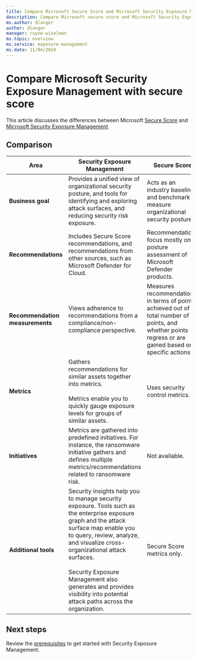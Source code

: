 ```yaml
---
title: Compare Microsoft Secure Score and Microsoft Security Exposure Management 
description: Compare Microsoft secure score and Microsoft Security Exposure Management.
ms.author: dlanger
author: dlanger
manager: rayne-wiselman
ms.topic: overview
ms.service: exposure-management
ms.date: 11/04/2024
---
```


# Compare Microsoft Security Exposure Management with secure score

This article discusses the differences between Microsoft [Secure Score](/defender-xdr/microsoft-secure-score) and [Microsoft Security Exposure Management](microsoft-security-exposure-management.md).

## Comparison

**Area** | **Security Exposure Management** | **Secure Score**
--- | --- | ---
**Business goal** | Provides a unified view of organizational security posture, and tools for identifying and exploring attack surfaces, and reducing security risk exposure. | Acts as an industry baseline and benchmark to measure organizational security posture.
**Recommendations** | Includes Secure Score recommendations, and recommendations from other sources, such as Microsoft Defender for Cloud. | Recommendations focus mostly on posture assessment of Microsoft Defender products.
**Recommendation measurements** | Views adherence to recommendations from a compliance/non-compliance perspective. | Measures recommendations in terms of points achieved out of a total number of points, and whether points regress or are gained based on specific actions.
**Metrics** | Gathers recommendations for similar assets together into metrics. </br></br>Metrics enable you to quickly gauge exposure levels for groups of similar assets. | Uses security control metrics.
**Initiatives** | Metrics are gathered into predefined initiatives. For instance, the ransomware initiative gathers and defines multiple metrics/recommendations related to ransomware risk. |  Not available.
**Additional tools** |  Security insights help you to manage security exposure. Tools such as the enterprise exposure graph and the attack surface map enable you to query, review, analyze, and visualize cross-organizational attack surfaces.</br></br> Security Exposure Management also generates and provides visibility into potential attack paths across the organization. | Secure Score metrics only.

## Next steps

Review the [prerequisites](prerequisites.md) to get started with Security Exposure Management.
